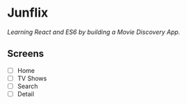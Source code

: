 # **Junflix**

_Learning React and ES6 by building a Movie Discovery App._

## Screens

- [ ] Home
- [ ] TV Shows
- [ ] Search
- [ ] Detail